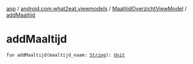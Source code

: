 [app](../../index.md) / [android.com.what2eat.viewmodels](../index.md) / [MaaltijdOverzichtViewModel](index.md) / [addMaaltijd](./add-maaltijd.md)

# addMaaltijd

`fun addMaaltijd(maaltijd_naam: `[`String`](https://kotlinlang.org/api/latest/jvm/stdlib/kotlin/-string/index.html)`): `[`Unit`](https://kotlinlang.org/api/latest/jvm/stdlib/kotlin/-unit/index.html)